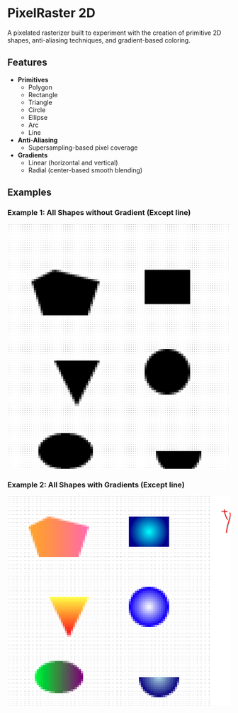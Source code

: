 # PixelRaster 2D

A pixelated rasterizer built to experiment with the creation of primitive 2D shapes, anti-aliasing techniques, and gradient-based coloring.

## Features

- **Primitives**
  - Polygon
  - Rectangle
  - Triangle
  - Circle
  - Ellipse
  - Arc
  - Line
- **Anti-Aliasing**
  - Supersampling-based pixel coverage
- **Gradients**
  - Linear (horizontal and vertical)
  - Radial (center-based smooth blending)

## Examples

### Example 1: All Shapes without Gradient (Except line)
![Example 1](imgs/example1.png)

### Example 2: All Shapes with Gradients (Except line)
![Example 2](imgs/example2.png)
